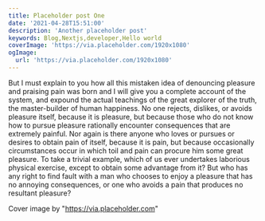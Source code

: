 ```yaml
---
title: Placeholder post One
date: '2021-04-28T15:51:00'
description: 'Another placeholder post'
keywords: Blog,Nextjs,developer,Hello world
coverImage: 'https://via.placeholder.com/1920x1080'
ogImage:
  url: 'https://via.placeholder.com/1920x1080'
---
```


But I must explain to you how all this mistaken idea of denouncing pleasure and praising pain was born and I will give you a complete account of the system, and expound the actual teachings of the great explorer of the truth, the master-builder of human happiness. No one rejects, dislikes, or avoids pleasure itself, because it is pleasure, but because those who do not know how to pursue pleasure rationally encounter consequences that are extremely painful. Nor again is there anyone who loves or pursues or desires to obtain pain of itself, because it is pain, but because occasionally circumstances occur in which toil and pain can procure him some great pleasure. To take a trivial example, which of us ever undertakes laborious physical exercise, except to obtain some advantage from it? But who has any right to find fault with a man who chooses to enjoy a pleasure that has no annoying consequences, or one who avoids a pain that produces no resultant pleasure?

Cover image by "https://via.placeholder.com"
